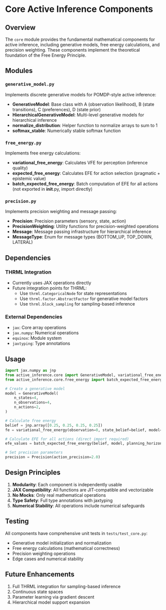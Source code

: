 # Core Active Inference Components

## Overview

The `core` module provides the fundamental mathematical components for active inference, including generative models, free energy calculations, and precision weighting. These components implement the theoretical foundation of the Free Energy Principle.

## Modules

### `generative_model.py`
Implements discrete generative models for POMDP-style active inference:
- **GenerativeModel**: Base class with A (observation likelihood), B (state transitions), C (preferences), D (state prior)
- **HierarchicalGenerativeModel**: Multi-level generative models for hierarchical inference
- **normalize_distribution**: Helper function to normalize arrays to sum to 1
- **softmax_stable**: Numerically stable softmax function

### `free_energy.py`
Implements free energy calculations:
- **variational_free_energy**: Calculates VFE for perception (inference quality)
- **expected_free_energy**: Calculates EFE for action selection (pragmatic + epistemic value)
- **batch_expected_free_energy**: Batch computation of EFE for all actions (not exported in __init__.py, import directly)

### `precision.py`
Implements precision weighting and message passing:
- **Precision**: Precision parameters (sensory, state, action)
- **PrecisionWeighting**: Utility functions for precision-weighted operations
- **Message**: Message passing infrastructure for hierarchical inference
- **MessageType**: Enum for message types (BOTTOM_UP, TOP_DOWN, LATERAL)

## Dependencies

### THRML Integration
- Currently uses JAX operations directly
- Future integration points for THRML:
  - Use `thrml.CategoricalNode` for state representations
  - Use `thrml.factor.AbstractFactor` for generative model factors
  - Use `thrml.block_sampling` for sampling-based inference

### External Dependencies
- `jax`: Core array operations
- `jax.numpy`: Numerical operations
- `equinox`: Module system
- `jaxtyping`: Type annotations

## Usage

```python
import jax.numpy as jnp
from active_inference.core import GenerativeModel, variational_free_energy, Precision
from active_inference.core.free_energy import batch_expected_free_energy

# Create a generative model
model = GenerativeModel(
    n_states=4,
    n_observations=4,
    n_actions=2,
)

# Calculate free energy
belief = jnp.array([0.25, 0.25, 0.25, 0.25])
fe = variational_free_energy(observation=0, state_belief=belief, model=model)

# Calculate EFE for all actions (direct import required)
efe_values = batch_expected_free_energy(belief, model, planning_horizon=1)

# Set precision parameters
precision = Precision(action_precision=2.0)
```

## Design Principles

1. **Modularity**: Each component is independently usable
2. **JAX Compatibility**: All functions are JIT-compatible and vectorizable
3. **No Mocks**: Only real mathematical operations
4. **Type Safety**: Full type annotations with jaxtyping
5. **Numerical Stability**: All operations include numerical safeguards

## Testing

All components have comprehensive unit tests in `tests/test_core.py`:
- Generative model initialization and normalization
- Free energy calculations (mathematical correctness)
- Precision weighting operations
- Edge cases and numerical stability

## Future Enhancements

1. Full THRML integration for sampling-based inference
2. Continuous state spaces
3. Parameter learning via gradient descent
4. Hierarchical model support expansion

